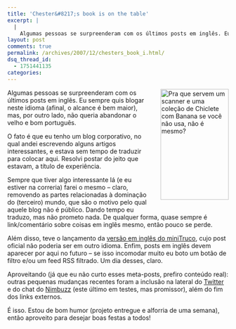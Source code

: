 ```yaml
---
title: 'Chester&#8217;s book is on the table'
excerpt: |
  |
    Algumas pessoas se surpreenderam com os últimos posts em inglês. Eu sempre quis blogar neste idioma (afinal, o alcance é bem maior), mas, por outro lado, não queria abandonar o velho e bom português. O fato é que eu tenho...
layout: post
comments: true
permalink: /archives/2007/12/chesters_book_i.html/
dsq_thread_id:
  - 1751441135
categories:
---
```

<span class="mt-enclosure mt-enclosure-image"><img title="Pra que servem um scanner e uma coleção de Chiclete com Banana se você não usa, não é mesmo?" src="//chester.me/archives/img/angel_villa.jpg" width="155" height="252" class="mt-image-right" style="float: right; margin: 0 0 20px 20px;" /></span>Algumas pessoas se surpreenderam com os últimos posts em inglês. Eu sempre quis blogar neste idioma (afinal, o alcance é bem maior), mas, por outro lado, não queria abandonar o velho e bom português.

O fato é que eu tenho um blog corporativo, no qual andei escrevendo alguns artigos interessantes, e estava sem tempo de traduzir para colocar aqui. Resolvi postar do jeito que estavam, a título de experiência.

Sempre que tiver algo interessante lá (e eu estiver na correria) farei o mesmo &#8211; claro, removendo as partes relacionadas à dominação do (terceiro) mundo, que são o motivo pelo qual aquele blog não é público. Dando tempo eu traduzo, mas não prometo nada. De qualquer forma, quase sempre é link/comentário sobre coisas em inglês mesmo, então pouco se perde.

Além disso, teve o lançamento da [versão em inglês do miniTruco][1], cujo post oficial não poderia ser em outro idioma. Enfim, posts em inglês devem aparecer por aqui no futuro &#8211; se isso incomodar muito eu boto um botão de filtro e/ou um feed RSS filtrado. Um dia desses, claro.

Aproveitando (já que eu não curto esses meta-posts, prefiro conteúdo real): outras pequenas mudanças recentes foram a inclusão na lateral do [Twitter][2] e do chat do [Nimbuzz][3] (este último em testes, mas promissor), além do fim dos links externos.

É isso. Estou de bom humor (projeto entregue e alforria de uma semana), então aproveito para desejar boas festas a todos!

 [1]: //chester.me/minitruco_en
 [2]: http://twitter.com/chesterbr
 [3]: http://www.nimbuzz.com/
